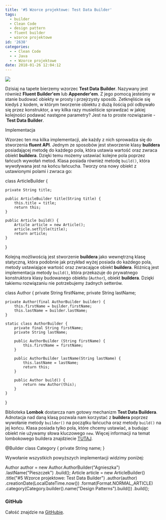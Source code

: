 ```yaml
---
title: '#5 Wzorce projektowe: Test Data Builder'
tags:
  - builder
  - Clean Code
  - design pattern
  - fluent builder
  - wzorce projektowe
id: '2638'
categories:
  - - Clean Code
  - - Java
  - - Wzorce projektowe
date: 2018-01-26 12:04:12
---
```


![](http://codecouple.pl/wp-content/uploads/2017/03/designPatternArt.png)

Dzisiaj na tapete bierzemy wzorzec **Test Data Builder**. Nazywany jest również **Fluent Builder'em** lub **Appender'em**. Z jego pomocą jesteśmy w stanie budować obiekty w prosty i przejrzysty sposób. Zetknęliście się kiedyś z kodem, w którym tworzenie obiektu z dużą ilością pól odbywało się przez konstruktor, a wy kilka razy musieliście sprawdzać w jakiej kolejności podawać następne parametry? Jest na to proste rozwiązanie - **Test Data Builder**.
<!-- more -->
Implementacja

Wzorzec ten ma kilka implementacji, ale każdy z nich sprowadza się do stworzenia **fluent API**. Jednym ze sposobów jest stworzenie klasy **buildera** posiadającej metodę do każdego pola, która ustawia wartość oraz zwraca obiekt **buildera**. Dzięki temu możemy ustawiać kolejne pola poprzez łańcuch wywołań metod. Klasa posiada również metodę `build()`, która wywoływana jest na końcu łańcucha. Tworzy ona nowy obiekt z ustawionymi polami i zwraca go:

class ArticleBuilder {

    private String title;

    public ArticleBuilder title(String title) {
        this.title = title;
        return this;
    }

    public Article build() {
        Article article = new Article();
        article.setTitle(title);
        return article;
    }
}

Kolejną możliwością jest stworzenie **buildera** jako wewnętrzną klasę statyczną, która podobnie jak przykład wyżej posiada do każdego pola, metody ustawiające wartość oraz zwracające obiekt **buildera**. Różnicą jest implementacja metody `build()`, która przekazuje do prywatnego konstruktora klasy budowanego obiektu (`Author`), obiekt **buildera**. Dzięki takiemu rozwiązaniu nie potrzebujemy żadnych setterów.

class Author {
    private String firstName;
    private String lastName;

    private Author(final AuthorBuilder builder) {
        this.firstName = builder.firstName;
        this.lastName = builder.lastName;
    }

    static class AuthorBuilder {
        private final String firstName;
        private String lastName;

        public AuthorBuilder (String firstName) {
            this.firstName = firstName;
        }

        public AuthorBuilder lastName(String lastName) {
            this.lastName = lastName;
            return this;
        }

        public Author build() {
            return new Author(this);
        }
    }
}

Biblioteka **Lombok** dostarcza nam gotowy mechanizm **Test Data Buildera**. Adnotacja nad daną klasą pozwala nam korzystać z **buildera** poprzez wywołanie metody `builder()` na początku łańcucha oraz metody `build()` na jej końcu. Klasa posiada tylko pola, które chcemy ustawiać, a budując obiekt nie używamy słowa kluczowego `new`. Więcej informacji na temat lombokowego buildera znajdziecie [TUTAJ](https://projectlombok.org/features/Builder).

@Builder
class Category {
    private String name;
}

Wywołanie wszystkich powyższych implementacji widzimy poniżej:

Author author =  new Author.AuthorBuilder("Agnieszka")
        .lastName("Pieszczek")
        .build();
Article article = new ArticleBuilder()
        .title("#5 Wzorce projektowe: Test Data Builder")
        .author(author)
        .creationDate(LocalDateTime.now())
        .format(Format.NORMAL\_ARTICLE)
        .category(Category.builder().name("Design Patterns").build())
        .build();

### GitHub

Całość znajdzie na [GitHubie](https://github.com/apieszczek/DesignPatterns).